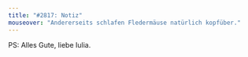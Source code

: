 ```yaml
---
title: "#2817: Notiz"
mouseover: "Andererseits schlafen Fledermäuse natürlich kopfüber."
---
```


PS:
Alles Gute, liebe Iulia.
